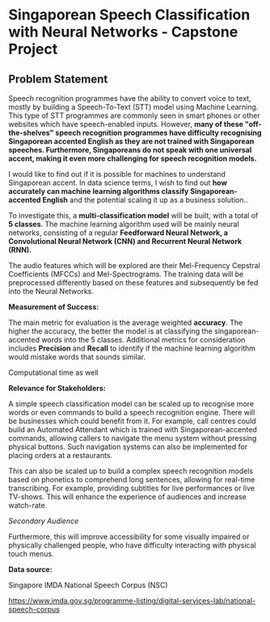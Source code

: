 # Singaporean Speech Classification with Neural Networks - Capstone Project

## Problem Statement

Speech recognition programmes have the ability to convert voice to text, mostly by building a Speech-To-Text (STT) model using Machine Learning. This type of STT programmes are commonly seen in smart phones or other websites which have speech-enabled inputs. However, **many of these "off-the-shelves" speech recognition programmes have difficulty recognising Singaporean accented English as they are not trained with Singaporean speeches. Furthermore, Singaporeans do not speak with one universal accent, making it even more challenging for speech recognition models.**

I would like to find out if it is possible for machines to understand Singaporean accent. In data science terms, I wish to find out **how accurately can machine learning algorithms classify Singaporean-accented English** and the potential scaling it up as a business solution..

To investigate this, a **multi-classification model** will be built, with a total of **5 classes**. The machine learning algorithm used will be mainly neural networks, consisting of a regular **Feedforward Neural Network, a Convolutional Neural Network (CNN) and Recurrent Neural Network (RNN).**

The audio features which will be explored are their Mel-Frequency Cepstral Coefficients (MFCCs) and Mel-Spectrograms. The training data will be preprocessed differently based on these features and subsequently be fed into the Neural Networks.

**Measurement of Success:**

The main metric for evaluation is the average weighted **accuracy**. The higher the accuracy, the better the model is at classifying the singaporean-accented words into the 5 classes. Additional metrics for consideration includes **Precision** and **Recall** to identify if the machine learning algorithm would mistake words that sounds similar.

Computational time as well

**Relevance for Stakeholders:**

A simple speech classification model can be scaled up to recognise more words or even commands to build a speech recognition engine. There will be businesses which could benefit from it. For example, call centres could build an Automated Attendant which is trained with Singaporean-accented commands, allowing callers to navigate the menu system without pressing physical buttons. Such navigation systems can also be implemented for placing orders at a restaurants.

This can also be scaled up to build a complex speech recognition models based on phonetics to comprehend long sentences, allowing for real-time transcribing. For example, providing subtitles for live performances or live TV-shows. This will enhance the experience of audiences and increase watch-rate.

*Secondary Audience*

Furthermore, this will improve accessibility for some visually impaired or physically challenged people, who have difficulty interacting with physical touch menus. 


**Data source:**

Singapore IMDA National Speech Corpus (NSC)

https://www.imda.gov.sg/programme-listing/digital-services-lab/national-speech-corpus
